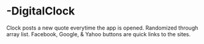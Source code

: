 # -DigitalClock
Clock posts a new quote everytime the app is opened. 
Randomized through array list.
Facebook, Google, & Yahoo buttons are quick links to the sites.

